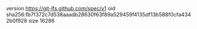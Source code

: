 version https://git-lfs.github.com/spec/v1
oid sha256:fb7f372c7d538aaadb28630f63f89a529459f4135df13b588f0cfa4342b0f928
size 16286
